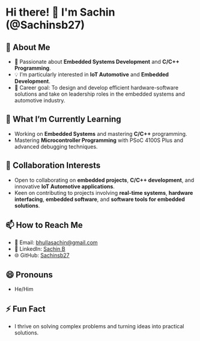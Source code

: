 # Hi there! 👋 I'm Sachin (@Sachinsb27)

## 👀 About Me
- 🚀 Passionate about **Embedded Systems Development** and **C/C++ Programming**.
- 💡 I’m particularly interested in **IoT Automotive** and **Embedded Development**.
- 🎯 Career goal: To design and develop efficient hardware-software solutions and take on leadership roles in the embedded systems and automotive industry.

## 🌱 What I’m Currently Learning
- Working on **Embedded Systems** and mastering **C/C++** programming.
- Mastering **Microcontroller Programming** with PSoC 4100S Plus and advanced debugging techniques.

## 💞️ Collaboration Interests
- Open to collaborating on **embedded projects**, **C/C++ development**, and innovative **IoT Automotive applications**.
- Keen on contributing to projects involving **real-time systems**, **hardware interfacing**, **embedded software**, and **software tools for embedded solutions**.

## 📫 How to Reach Me
- 📧 Email: bhullasachin@gmail.com
- 💼 LinkedIn: [Sachin B](https://www.linkedin.com/in/sachinb27)
- 🌐 GitHub: [Sachinsb27](https://github.com/Sachinsb27)

## 😄 Pronouns
- He/Him

## ⚡ Fun Fact
- I thrive on solving complex problems and turning ideas into practical solutions.
